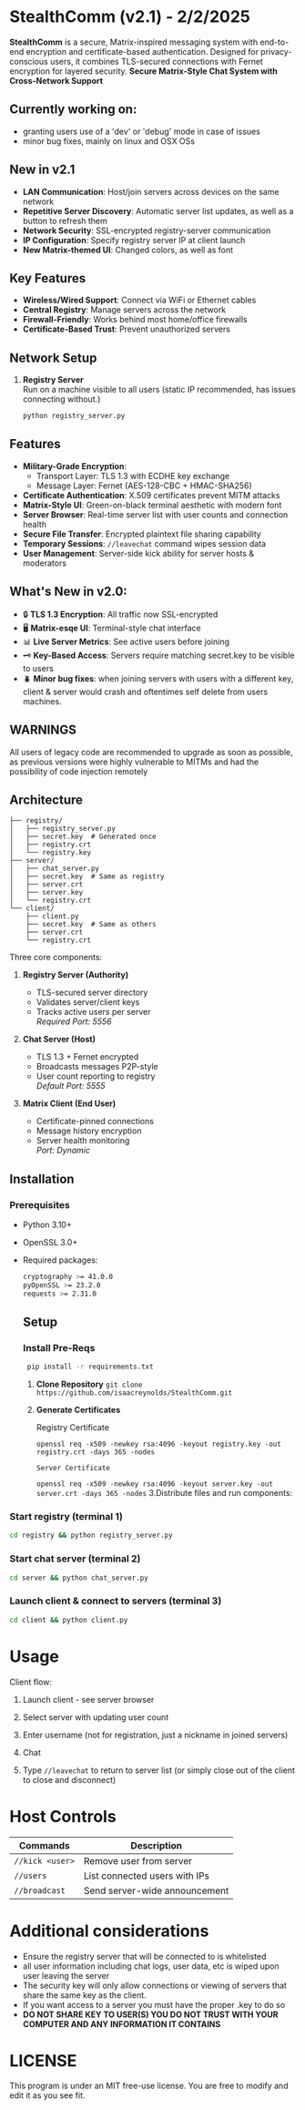 
# StealthComm (v2.1) - 2/2/2025

**StealthComm** is a secure, Matrix-inspired messaging system with end-to-end encryption and certificate-based authentication. Designed for privacy-conscious users, it combines TLS-secured connections with Fernet encryption for layered security.
**Secure Matrix-Style Chat System with Cross-Network Support**
## Currently working on:
- granting users use of a 'dev' or 'debug' mode in case of issues
- minor bug fixes, mainly on linux and OSX OSs
## New in v2.1
-  **LAN Communication**: Host/join servers across devices on the same network
-  **Repetitive Server Discovery**: Automatic server list updates, as well as a button to refresh them
-  **Network Security**: SSL-encrypted registry-server communication
-  **IP Configuration**: Specify registry server IP at client launch
-  **New Matrix-themed UI**: Changed colors, as well as font

## Key Features
- **Wireless/Wired Support**: Connect via WiFi or Ethernet cables
- **Central Registry**: Manage servers across the network
- **Firewall-Friendly**: Works behind most home/office firewalls
- **Certificate-Based Trust**: Prevent unauthorized servers

## Network Setup
1. **Registry Server**  
   Run on a machine visible to all users (static IP recommended, has issues connecting without.)
   ```bash
   python registry_server.py
## Features

- **Military-Grade Encryption**: 
  - Transport Layer: TLS 1.3 with ECDHE key exchange
  - Message Layer: Fernet (AES-128-CBC + HMAC-SHA256) 
- **Certificate Authentication**: X.509 certificates prevent MITM attacks
- **Matrix-Style UI**: Green-on-black terminal aesthetic with modern font
- **Server Browser**: Real-time server list with user counts and connection health
- **Secure File Transfer**: Encrypted plaintext file sharing capability
- **Temporary Sessions**: `//leavechat` command wipes session data
- **User Management**: Server-side kick ability for server hosts & moderators
## What's New in v2.0:
- 🔒 **TLS 1.3 Encryption**: All traffic now SSL-encrypted
- 🖥️ **Matrix-esqe UI**: Terminal-style chat interface
- 📊 **Live Server Metrics**: See active users before joining
- 🗝️ **Key-Based Access**: Servers require matching secret.key to be visible to users
- 🪲 **Minor bug fixes**: when joining servers with users with a different key, client & server would crash and oftentimes self delete from users machines.
## WARNINGS
All users of legacy code are recommended to upgrade as soon as possible, as previous versions were highly vulnerable to MITMs and had the possibility of code injection remotely
## Architecture
```.
├── registry/
│   ├── registry_server.py
│   ├── secret.key  # Generated once
│   ├── registry.crt
│   └── registry.key
├── server/
│   ├── chat_server.py
│   ├── secret.key  # Same as registry
│   ├── server.crt
│   ├── server.key
│   └── registry.crt
└── client/
    ├── client.py
    ├── secret.key  # Same as others
    ├── server.crt
    └── registry.crt
```
Three core components:

1. **Registry Server (Authority)**  
   - TLS-secured server directory  
   - Validates server/client keys  
   - Tracks active users per server  
   *Required Port: 5556*

2. **Chat Server (Host)**  
   - TLS 1.3 + Fernet encrypted  
   - Broadcasts messages P2P-style  
   - User count reporting to registry  
   *Default Port: 5555*

3. **Matrix Client (End User)**  
   - Certificate-pinned connections  
   - Message history encryption  
   - Server health monitoring  
   *Port: Dynamic*

## Installation

### Prerequisites

- Python 3.10+
- OpenSSL 3.0+
- Required packages:
  ```bash
  cryptography >= 41.0.0
  pyOpenSSL >= 23.2.0
  requests >= 2.31.0
  ```

  ## Setup
  ### Install Pre-Reqs
  ```bash
   pip install -r requirements.txt
  ```
  1. **Clone Repository**
   ```git clone https://github.com/isaacreynolds/StealthComm.git```

  2. **Generate Certificates**
   
        Registry Certificate

        ```openssl req -x509 -newkey rsa:4096 -keyout registry.key -out registry.crt -days 365 -nodes```

         Server Certificate 
        ```openssl req -x509 -newkey rsa:4096 -keyout server.key -out server.crt -days 365 -nodes```
   3.Distribute files and run components:


### Start registry (terminal 1)
```bash
cd registry && python registry_server.py

```

### Start chat server (terminal 2)
```bash
cd server && python chat_server.py

```

### Launch client & connect to servers (terminal 3)
```bash
cd client && python client.py
```

# Usage
Client flow:
1. Launch client - see server browser

2. Select server with updating user count

3. Enter username (not for registration, just a nickname in joined servers)

4. Chat

5. Type ```//leavechat``` to return to server list (or simply close out of the client to close and disconnect)

# Host Controls
| Commands | Description | 
|---|---|
| ```//kick <user>``` | Remove user from server |
| ```//users``` | List connected users with IPs |
| ```//broadcast``` | Send server-wide announcement | 

# Additional considerations
- Ensure the registry server that will be connected to is whitelisted
- all user  information including chat logs, user data, etc is wiped upon user leaving the server
- The security key will only allow connections or viewing of servers that share the same key as the client.
- If you want access to a server you must have the proper .key to do so
- **DO NOT SHARE KEY TO USER(S) YOU DO NOT TRUST WITH YOUR COMPUTER AND ANY INFORMATION IT CONTAINS**


# LICENSE 
This program is under an MIT free-use license. You are free to modify and edit it as you see fit.
